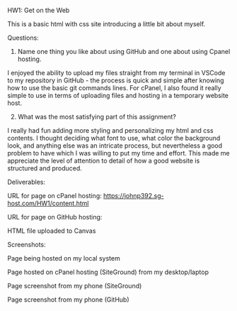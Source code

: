 HW1: Get on the Web

This is a basic html with css site introducing a little bit about myself.

Questions:
1) Name one thing you like about using GitHub and one about using Cpanel hosting.

I enjoyed the ability to upload my files straight from my terminal in VSCode to my repository in GitHub - the process is quick and simple after knowing how to use the basic git commands lines. For cPanel, I also found it really simple to use in terms of uploading files and hosting in a temporary website host.

2) What was the most satisfying part of this assignment?

I really had fun adding more styling and personalizing my html and css contents. I thought deciding what font to use, what color the background look, and anything else was an intricate process, but nevertheless a good problem to have which I was willing to put my time and effort. This made me appreciate the level of attention to detail of how a good website is structured and produced.

Deliverables:

URL for page on cPanel hosting: https://johnp392.sg-host.com/HW1/content.html

URL for page on GitHub hosting:

HTML file uploaded to Canvas

Screenshots:

Page being hosted on my local system

Page hosted on cPanel hosting (SiteGround) from my desktop/laptop

Page screenshot from my phone (SiteGround)

Page screenshot from my phone (GitHub)
